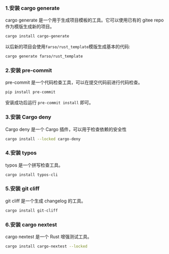 ### 1.安装 cargo generate

cargo generate 是一个用于生成项目模板的工具。它可以使用已有的 gitee repo 作为模版生成新的项目。

```bash
cargo install cargo-generate
```

以后新的项目会使用`farso/rust_template`模版生成基本的代码:

```bash
cargo generate farso/rust_template
```

### 2.安装 pre-commit

pre-commit 是一个代码检查工具，可以在提交代码前进行代码检查。

```bash
pip install pre-commit
```

安装成功后运行 `pre-commit install` 即可。

### 3.安装 Cargo deny

Cargo deny 是一个 Cargo 插件，可以用于检查依赖的安全性

```bash
cargo install --locked cargo-deny
```

### 4.安装 typos

typos 是一个拼写检查工具。

```bash
cargo install typos-cli
```

### 5.安装 git cliff

git cliff 是一个生成 changelog 的工具。

```bash
cargo install git-cliff
```

### 6.安装 cargo nextest

cargo nextest 是一个 Rust 增强测试工具。

```bash
cargo install cargo-nextest --locked
```
